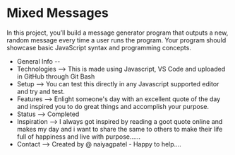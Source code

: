 # Mixed Messages
In this project, you’ll build a message generator program that outputs a new, random message every time a user runs the program. Your program should showcase basic JavaScript syntax and programming concepts.
* General Info
-- 
* Technologies
--> This is made using Javascript, VS Code and uploaded in GitHub through Git Bash
* Setup 
--> You can test this directly in any Javascript supported editor and try and test.
* Features
--> Enlight someone's day with an excellent quote of the day and inspired you to do great things and accomplish your purpose.
* Status
--> Completed
* Inspiration
--> I always got inspired by reading a goot quote online and makes my day and i want to share the same to others to make their life full of happiness and live with purpose......
* Contact 
--> Created by @ naiyagpatel - Happy to help....


